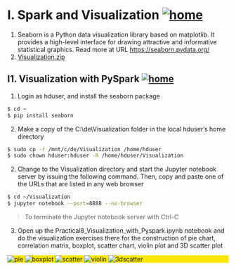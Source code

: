 # I. Spark and Visualization [![home](https://github.com/choojun/choojun.github.io/assets/6356054/947da4b4-f259-4b82-8961-07ca48b2811a)](wsl)

1. Seaborn is a Python data visualization library based on matplotlib. It provides a high-level interface for drawing attractive and informative statistical graphics. Read more at URL https://seaborn.pydata.org/
2. [Visualization.zip](https://github.com/choojun/choojun.github.io/files/14373625/Visualization.zip)


## I1. Visualization with PySpark [![home](https://github.com/choojun/choojun.github.io/assets/6356054/947da4b4-f259-4b82-8961-07ca48b2811a)](wsl)

1.	Login as hduser, and install the seaborn package
~~~bash
$ cd ~
$ pip install seaborn
~~~

2. Make a copy of the C:\de\Visualization folder in the local hduser’s home directory
~~~bash
$ sudo cp -r /mnt/c/de/Visualization /home/hduser
$ sudo chown hduser:hduser -R /home/hduser/Visualization
~~~

2. Change to the Visualization directory and start the Jupyter notebook server by issuing the following command. Then, copy and paste one of the URLs that are listed in any web browser
~~~bash
$ cd ~/Visualization
$ jupyter notebook --port=8888 --no-browser
~~~
> To terminate the Jupyter notebook server with Ctrl-C

3. Open up the Practical8_Visualization_with_Pyspark.ipynb notebook and do the visualization exercises there for the construction of pie chart, correlation matrix, boxplot, scatter chart, violin plot and 3D scatter plot

<div style="background-color:rgba(250, 230, 7, 1);">

![pie](https://github.com/choojun/choojun.github.io/assets/6356054/18d5dfe5-3ea6-4a80-9c6e-fc068f36ab8a)
![boxplot](https://github.com/choojun/choojun.github.io/assets/6356054/70ff8053-5169-4017-8d3e-d297381cade5)
![scatter](https://github.com/choojun/choojun.github.io/assets/6356054/fba671b0-d50f-45e9-81d1-08dabb348cfa)
![violin](https://github.com/choojun/choojun.github.io/assets/6356054/a49bb96b-898c-430e-9eb6-8eef15d07b25)
![3dscatter](https://github.com/choojun/choojun.github.io/assets/6356054/b439d6aa-4164-4821-88c4-7a5f8fc49b6b)

</div>




